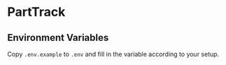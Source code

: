 # PartTrack

## Environment Variables
Copy `.env.example` to `.env` and fill in the variable according to your setup.
